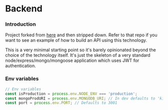 # Backend

### Introduction

Project forked from [here](https://github.com/gothinkster/node-express-realworld-example-app) and
then stripped down. Refer to that repo if you want to see an example of how to build an API
using this technology.

This is a very minimal starting point so it's barely opinionated beyond the choice of the technology
itself. It's just the skeleton of a very standard node/express/mongo/mongoose application which uses
JWT for authentication.

### Env variables

```javascript
// Env variables
const isProduction = process.env.NODE_ENV === 'production';
const mongoProdURI = process.env.MONGODB_URI; // In dev defaults to 'kickstarter'
const port = process.env.PORT; // Defaults to 3001
```
